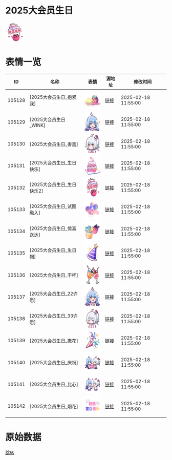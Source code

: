 # 2025大会员生日

<img src="./cover.png" height="60" alt="cover" />

# 表情一览

|ID|名称|表情|源地址|修改时间|
|----|----|----|----|----|
|105128|[2025大会员生日_抱紧我]|<img src="./pic/105128_%5B2025大会员生日_抱紧我%5D.png" height="60" alt="抱紧我"/>|[链接](https://i0.hdslb.com/bfs/garb/9cfdc7e137d28feff9c2aedaebd6c848217b0042.png)|2025-02-18 11:55:00|
|105129|[2025大会员生日_WINK]|<img src="./pic/105129_%5B2025大会员生日_WINK%5D.png" height="60" alt="WINK"/>|[链接](https://i0.hdslb.com/bfs/garb/1165089afd370fa0a4b8f3cbe423c424fbf03c69.png)|2025-02-18 11:55:00|
|105130|[2025大会员生日_害羞]|<img src="./pic/105130_%5B2025大会员生日_害羞%5D.png" height="60" alt="害羞"/>|[链接](https://i0.hdslb.com/bfs/garb/1c754101086fab3783c669fdcd7ddb655d16e5f9.png)|2025-02-18 11:55:00|
|105131|[2025大会员生日_生日快乐]|<img src="./pic/105131_%5B2025大会员生日_生日快乐%5D.png" height="60" alt="生日快乐"/>|[链接](https://i0.hdslb.com/bfs/garb/0b15a0d4ce4eabd30d5ee7960dfc0b4f5b2738f5.png)|2025-02-18 11:55:00|
|105132|[2025大会员生日_生日快乐2]|<img src="./pic/105132_%5B2025大会员生日_生日快乐2%5D.png" height="60" alt="生日快乐2"/>|[链接](https://i0.hdslb.com/bfs/garb/7ee266c63045c707a32294c3ddc9c4f1415c9d21.png)|2025-02-18 11:55:00|
|105133|[2025大会员生日_试图融入]|<img src="./pic/105133_%5B2025大会员生日_试图融入%5D.png" height="60" alt="试图融入"/>|[链接](https://i0.hdslb.com/bfs/garb/e752d8f638ceaccc248351aabfa8c9e9020cd314.png)|2025-02-18 11:55:00|
|105134|[2025大会员生日_惊喜送达]|<img src="./pic/105134_%5B2025大会员生日_惊喜送达%5D.png" height="60" alt="惊喜送达"/>|[链接](https://i0.hdslb.com/bfs/garb/149cfe2791ed08efe0ab4af11460d5040c524655.png)|2025-02-18 11:55:00|
|105135|[2025大会员生日_生日帽]|<img src="./pic/105135_%5B2025大会员生日_生日帽%5D.png" height="60" alt="生日帽"/>|[链接](https://i0.hdslb.com/bfs/garb/5343d8014d16f98aa1c06771189560af0f97f2fa.png)|2025-02-18 11:55:00|
|105136|[2025大会员生日_干杯]|<img src="./pic/105136_%5B2025大会员生日_干杯%5D.png" height="60" alt="干杯"/>|[链接](https://i0.hdslb.com/bfs/garb/0e09e03faf4fe0d717562e83fffc6c3c70a617b3.png)|2025-02-18 11:55:00|
|105137|[2025大会员生日_22许愿]|<img src="./pic/105137_%5B2025大会员生日_22许愿%5D.png" height="60" alt="22许愿"/>|[链接](https://i0.hdslb.com/bfs/garb/5b1b20abf87b9d7bed2572c75a0ba2246ed63f63.png)|2025-02-18 11:55:00|
|105138|[2025大会员生日_33许愿]|<img src="./pic/105138_%5B2025大会员生日_33许愿%5D.png" height="60" alt="33许愿"/>|[链接](https://i0.hdslb.com/bfs/garb/7d26c466622606d44325f2bdcdf47ec82fdc420a.png)|2025-02-18 11:55:00|
|105139|[2025大会员生日_撒花]|<img src="./pic/105139_%5B2025大会员生日_撒花%5D.png" height="60" alt="撒花"/>|[链接](https://i0.hdslb.com/bfs/garb/2606ce40c94084a9d47e7d3b69161faf1811faa8.png)|2025-02-18 11:55:00|
|105140|[2025大会员生日_庆祝]|<img src="./pic/105140_%5B2025大会员生日_庆祝%5D.png" height="60" alt="庆祝"/>|[链接](https://i0.hdslb.com/bfs/garb/d5e1b9e5ee8d36c9066247cb04bd9941c9fde553.png)|2025-02-18 11:55:00|
|105141|[2025大会员生日_比心]|<img src="./pic/105141_%5B2025大会员生日_比心%5D.png" height="60" alt="比心"/>|[链接](https://i0.hdslb.com/bfs/garb/aa7c9dc5d70a4bf22df86fd32f01cdbe2430b482.png)|2025-02-18 11:55:00|
|105142|[2025大会员生日_烟花]|<img src="./pic/105142_%5B2025大会员生日_烟花%5D.png" height="60" alt="烟花"/>|[链接](https://i0.hdslb.com/bfs/garb/51eef9d6958231fbe4c23e35473e00b14e9e00bc.png)|2025-02-18 11:55:00|

# 原始数据

[跳转](./raw.json)

